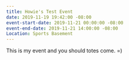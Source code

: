 ```yaml
---
title: Howie's Test Event
date: 2019-11-19 19:42:00 -08:00
event-start-date: 2019-11-21 00:00:00 -08:00
event-end-date: 2019-11-21 14:00:00 -08:00
Location: Sports Basement
---
```


This is my event and you should totes come. =)